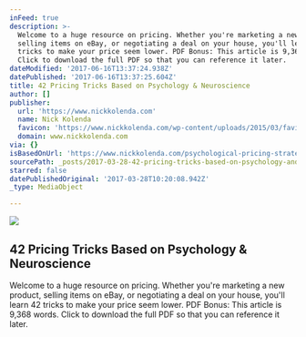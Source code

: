 ```yaml
---
inFeed: true
description: >-
  Welcome to a huge resource on pricing. Whether you're marketing a new product,
  selling items on eBay, or negotiating a deal on your house, you'll learn 42
  tricks to make your price seem lower. PDF Bonus: This article is 9,368 words.
  Click to download the full PDF so that you can reference it later.
dateModified: '2017-06-16T13:37:24.938Z'
datePublished: '2017-06-16T13:37:25.604Z'
title: 42 Pricing Tricks Based on Psychology & Neuroscience
author: []
publisher:
  url: 'https://www.nickkolenda.com'
  name: Nick Kolenda
  favicon: 'https://www.nickkolenda.com/wp-content/uploads/2015/03/favicon.jpg'
  domain: www.nickkolenda.com
via: {}
isBasedOnUrl: 'https://www.nickkolenda.com/psychological-pricing-strategies/#pricing-t1'
sourcePath: _posts/2017-03-28-42-pricing-tricks-based-on-psychology-and-neuroscience.md
starred: false
datePublishedOriginal: '2017-03-28T10:20:08.942Z'
_type: MediaObject

---
```

<article style=""><img src="https://www.nickkolenda.com/wp-content/uploads/2016/09/pricing-featured-image.jpeg" /><h1>42 Pricing Tricks Based on Psychology &amp; Neuroscience</h1><p>Welcome to a huge resource on pricing. Whether you're marketing a new product, selling items on eBay, or negotiating a deal on your house, you'll learn 42 tricks to make your price seem lower. PDF Bonus: This article is 9,368 words. Click to download the full PDF so that you can reference it later.</p></article>
